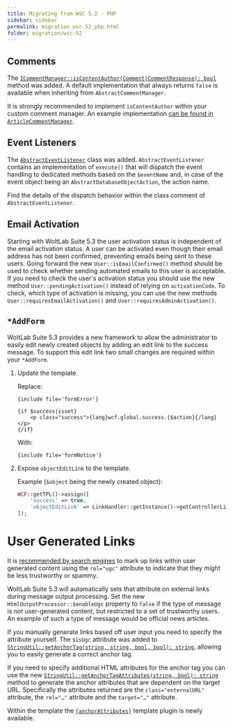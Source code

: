 ```yaml
---
title: Migrating from WSC 5.2 - PHP
sidebar: sidebar
permalink: migration_wsc-52_php.html
folder: migration/wsc-52
---
```


## Comments

The [`ICommentManager::isContentAuthor(Comment|CommentResponse): bool`](https://github.com/WoltLab/WCF/blob/aa96d34130d58c150a35ebd8936f09c830ccd685/wcfsetup/install/files/lib/system/comment/manager/ICommentManager.class.php#L151-L158) method was added.
A default implementation that always returns `false` is available when inheriting from `AbstractCommentManager`.

It is strongly recommended to implement `isContentAuthor` within your custom comment manager.
An example implementation [can be found in `ArticleCommentManager`](https://github.com/WoltLab/WCF/blob/aa96d34130d58c150a35ebd8936f09c830ccd685/wcfsetup/install/files/lib/system/comment/manager/ArticleCommentManager.class.php#L213-L219).

## Event Listeners

The [`AbstractEventListener`](https://github.com/WoltLab/WCF/blob/75631516d45f9355f6c73d6375bf804d2abd587e/wcfsetup/install/files/lib/system/event/listener/AbstractEventListener.class.php) class was added.
`AbstractEventListener` contains an implementation of `execute()` that will dispatch the event handling to dedicated methods based on the `$eventName` and, in case of the event object being an `AbstractDatabaseObjectAction`, the action name.

Find the details of the dispatch behavior within the class comment of `AbstractEventListener`.

## Email Activation

Starting with WoltLab Suite 5.3 the user activation status is independent of the email activation status.
A user can be activated even though their email address has not been confirmed, preventing emails being sent to these users.
Going forward the new `User::isEmailConfirmed()` method should be used to check whether sending automated emails to this user is acceptable.
If you need to check the user's activation status you should use the new method `User::pendingActivation()` instead of relying on `activationCode`.
To check, which type of activation is missing, you can use the new methods `User::requiresEmailActivation()` and `User::requiresAdminActivation()`.

## `*AddForm`

WoltLab Suite 5.3 provides a new framework to allow the administrator to easily edit newly created objects by adding an edit link to the success message.
To support this edit link two small changes are required within your `*AddForm`.

1. Update the template.

    Replace:
    ```smarty
    {include file='formError'}

    {if $success|isset}
        <p class="success">{lang}wcf.global.success.{$action}{/lang}</p>
    {/if}
    ```

    With:
    ```smarty
    {include file='formNotice'}
    ```

2. Expose `objectEditLink` to the template.

    Example (`$object` being the newly created object):
    ```php
    WCF::getTPL()->assign([
        'success' => true,
        'objectEditLink' => LinkHandler::getInstance()->getControllerLink(ObjectEditForm::class, ['id' => $object->objectID]),
    ]);
    ```

# User Generated Links

It is [recommended by search engines](https://support.google.com/webmasters/answer/96569) to mark up links within user generated content using the `rel="ugc"` attribute to indicate that they might be less trustworthy or spammy.

WoltLab Suite 5.3 will automatically sets that attribute on external links during message output processing.
Set the new `HtmlOutputProcessor::$enableUgc` property to `false` if the type of message is not user-generated content, but restricted to a set of trustworthy users.
An example of such a type of message would be official news articles.

If you manually generate links based off user input you need to specify the attribute yourself.
The `$isUgc` attribute was added to [`StringUtil::getAnchorTag(string, string, bool, bool): string`](https://github.com/WoltLab/WCF/blob/af245d7b9bdb411a344f79c0a038350c1f103e70/wcfsetup/install/files/lib/util/StringUtil.class.php#L664-L673), allowing you to easily generate a correct anchor tag.

If you need to specify additional HTML attributes for the anchor tag you can use the new [`StringUtil::getAnchorTagAttributes(string, bool): string`](https://github.com/WoltLab/WCF/blob/af245d7b9bdb411a344f79c0a038350c1f103e70/wcfsetup/install/files/lib/util/StringUtil.class.php#L691-L699) method to generate the anchor attributes that are dependent on the target URL.
Specifically the attributes returned are the `class="externalURL"` attribute, the `rel="…"` attribute and the `target="…"` attribute.

Within the template the [`{anchorAttributes}`](view_template-plugins.html#53-anchorattributes) template plugin is newly available.
